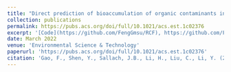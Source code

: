 ```yaml
---
title: "Direct prediction of bioaccumulation of organic contaminants in plant roots from soils with machine learning models based on molecular structures"
collection: publications
permalink: https://pubs.acs.org/doi/full/10.1021/acs.est.1c02376
excerpt: '[Code](https://github.com/FengGmsu/RCF), https://github.com/FengGmsu/RCF.'
date: March 2022
venue: 'Environmental Science & Technology'
paperurl: 'https://pubs.acs.org/doi/full/10.1021/acs.est.1c02376'
citation: 'Gao, F., Shen, Y., Sallach, J.B., Li, H., Liu, C., Li, Y. (2022). Direct prediction of bioaccumulation of organic contaminants in plant roots from soils with machine learning models based on molecular structures. Environmental Science & Technology. In Press. DOI:10.1021/acs.est.1c02376'
---
```

